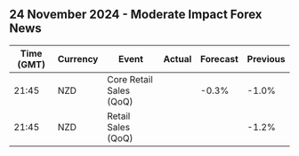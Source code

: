 ## 24 November 2024 - Moderate Impact Forex News

| Time (GMT) | Currency | Event | Actual | Forecast | Previous |
|------|----------|-------|--------|----------|----------|
| 21:45 | NZD | Core Retail Sales (QoQ) |  | -0.3% | -1.0% |
| 21:45 | NZD | Retail Sales (QoQ) |  |  | -1.2% |

